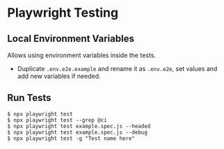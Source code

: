 # Playwright Testing

## Local Environment Variables
Allows using environment variables inside the tests.

- Duplicate `.env.e2e.example` and rename it as `.env.e2e`, set values and add new variables if needed.

## Run Tests
```
$ npx playwright test
$ npx playwright test --grep @ci
$ npx playwright test example.spec.js --headed
$ npx playwright test example.spec.js --debug
$ npx playwright test -g "Test name here"
```
